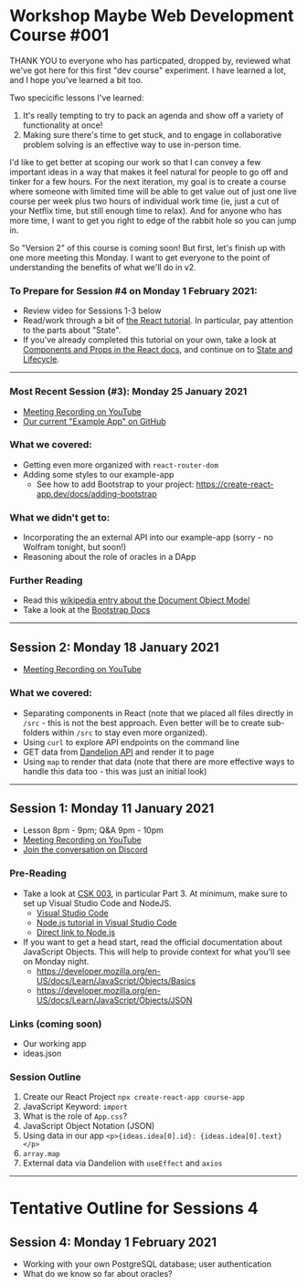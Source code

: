 # Workshop Maybe Web Development Course #001
THANK YOU to everyone who has particpated, dropped by, reviewed what we've got here for this first "dev course" experiment. I have learned a lot, and I hope you've learned a bit too.

Two specicific lessons I've learned:
1. It's really tempting to try to pack an agenda and show off a variety of functionality at once!
2. Making sure there's time to get stuck, and to engage in collaborative problem solving is an effective way to use in-person time.

I'd like to get better at scoping our work so that I can convey a few important ideas in a way that makes it feel natural for people to go off and tinker for a few hours. For the next iteration, my goal is to create a course where someone with limited time will be able to get value out of just one live course per week plus two hours of individual work time (ie, just a cut of your Netflix time, but still enough time to relax). And for anyone who has more time, I want to get you right to edge of the rabbit hole so you can jump in.

So "Version 2" of this course is coming soon! But first, let's finish up with one more meeting this Monday. I want to get everyone to the point of understanding the benefits of what we'll do in v2.

### To Prepare for Session #4 on Monday 1 February 2021:
- Review video for Sessions 1-3 below
- Read/work through a bit of [the React tutorial](https://reactjs.org/tutorial/tutorial.html). In particular, pay attention to the parts about "State".
- If you've already completed this tutorial on your own, take a look at [Components and Props in the React docs](https://reactjs.org/docs/components-and-props.html), and continue on to [State and Lifecycle](https://reactjs.org/docs/state-and-lifecycle.html).

---

### Most Recent Session (#3): Monday 25 January 2021
- [Meeting Recording on YouTube]()
- [Our current "Example App" on GitHub](https://github.com/workshop-maybe/dev-course-001-example-app)

### What we covered:
- Getting even more organized with ```react-router-dom```
- Adding some styles to our example-app
    - See how to add Bootstrap to your project: https://create-react-app.dev/docs/adding-bootstrap

### What we didn't get to:
- Incorporating the an external API into our example-app (sorry - no Wolfram tonight, but soon!)
- Reasoning about the role of oracles in a DApp

### Further Reading
- Read this [wikipedia entry about the Document Object Model](https://en.wikipedia.org/wiki/Document_Object_Model)
- Take a look at the [Bootstrap Docs](https://getbootstrap.com/)

---

## Session 2: Monday 18 January 2021
- [Meeting Recording on YouTube](https://youtu.be/4Bvq8aIy42Q)

### What we covered:
- Separating components in React (note that we placed all files directly in ```/src``` - this is not the best approach. Even better will be to create sub-folders within ```/src``` to stay even more organized).
- Using ```curl``` to explore API endpoints on the command line
- GET data from [Dandelion API](https://gimbalabs.com/#/open-source-apis) and render it to page
- Using ```map``` to render that data (note that there are more effective ways to handle this data too - this was just an initial look)

---

## Session 1: Monday 11 January 2021
* Lesson 8pm - 9pm; Q&A 9pm - 10pm
* [Meeting Recording on YouTube](https://youtu.be/mFtvVTSzp80)
* [Join the conversation on Discord](https://github.com/workshop-maybe/dev-course-001)

### Pre-Reading
- Take a look at [CSK 003](https://github.com/GimbaLabs/csk-003), in particular Part 3. At minimum, make sure to set up Visual Studio Code and NodeJS.
    - [Visual Studio Code](https://code.visualstudio.com/)
    - [Node.js tutorial in Visual Studio Code](https://code.visualstudio.com/docs/nodejs/nodejs-tutorial)
    - [Direct link to Node.js](https://nodejs.org/en/download/)
- If you want to get a head start, read the official documentation about JavaScript Objects. This will help to provide context for what you'll see on Monday night.
	- https://developer.mozilla.org/en-US/docs/Learn/JavaScript/Objects/Basics 
	- https://developer.mozilla.org/en-US/docs/Learn/JavaScript/Objects/JSON

### Links (coming soon)
- Our working app
- ideas.json

### Session Outline
1. Create our React Project 
    ```npx create-react-app course-app```
2. JavaScript Keyword: ```import```
3. What is the role of ```App.css```?
4. JavaScript Object Notation (JSON)
5. Using data in our app
    ```<p>{ideas.idea[0].id}: {ideas.idea[0].text}</p>```
6. ```array.map```
7. External data via Dandelion with ```useEffect``` and ```axios```

---

# Tentative Outline for Sessions 4

## Session 4: Monday 1 February 2021
- Working with your own PostgreSQL database; user authentication
- What do we know so far about oracles?
